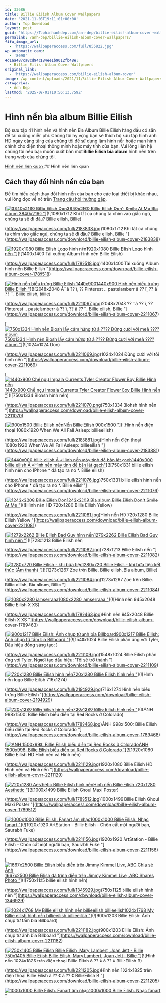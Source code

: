 ```yaml
---
id: 33686
title: Billie Eilish Album Cover Wallpapers
date: '2021-11-08T19:11:01+00:00'
author: Top Download
layout: post
guid: 'https://Tophinhanhdep.com/anh-dep/billie-eilish-album-cover-wallpapers/'
permalink: /anh-dep/billie-eilish-album-cover-wallpapers/
fifu_image_url:
  - 'https://wallpaperaccess.com/full/855822.jpg'
wp_automatic_camp:
  - '8098'
4d1aa487ca8cd94c184ee1b9012fb48e:
  - Billie Eilish Album Cover Wallpapers
original_link:
  - 'https://wallpaperaccess.com/billie-eilish-album-cover'
image: /wp-content/uploads/2021/11/Billie-Eilish-Album-Cover-Wallpapers.jpg
categories:
  - Ảnh Đẹp
lastmod: '2025-02-01T10:56:13.759Z'
---
```

# Hình nền bìa album Billie Eilish

Bộ sưu tập 41 hình nền và hình nền Bìa Album Billie Eilish hàng đầu có sẵn để tải xuống miễn phí. Chúng tôi hy vọng bạn sẽ thích bộ sưu tập hình ảnh HD ngày càng tăng của chúng tôi để sử dụng làm hình nền hoặc màn hình chính cho điện thoại thông minh hoặc máy tính của bạn. Vui lòng liên hệ chúng tôi nếu bạn muốn xuất bản một **Billie Eilish bìa album** hình nền trên trang web của chúng tôi.

[Hình nền liên quan ](#related) ## Hình nền liên quan

## Cách thay đổi hình nền của bạn

Để tìm hiểu cách thay đổi hình nền của bạn cho các loại thiết bị khác nhau, vui lòng đọc về nó trên [Trang câu hỏi thường gặp](https://tophinhanhdep.com/faq/).

  
[[![3840x2160 Billie Eilish Don](https://wallpaperaccess.com/full/855822.jpg)3840x2160 Billie Eilish Don't Smile At Me Bìa album 3840x2160 "](https://wallpaperaccess.com/download/billie-eilish-album-cover-855822)](![1080x1712 Khi tất cả chúng ta chìm vào giấc ngủ, chúng ta sẽ đi đâu?  Billie eilish, Billie)

(https://wallpaperaccess.com/full/2183838.jpg)1080x1712 Khi tất cả chúng ta chìm vào giấc ngủ, chúng ta sẽ đi đâu? Billie eilish, Billie "](https://wallpaperaccess.com/download/billie-eilish-album-cover-2183838)

[[![1920x1080 Billie Eilish Logo hình nền](https://wallpaperaccess.com/full/2194961.jpg)1920x1080 Billie Eilish Logo hình nền "](https://wallpaperaccess.com/download/billie-eilish-album-cover-2194961)](![1400x1400 Tải xuống Album hình nền Billie Eilish)

(https://wallpaperaccess.com/full/1789518.jpg)1400x1400 Tải xuống Album hình nền Billie Eilish "](https://wallpaperaccess.com/download/billie-eilish-album-cover-1789518)

[[![Hình nền biểu trưng Billie Eilish 1440x900](https://wallpaperaccess.com/full/2211066.jpg)1440x900 Hình nền biểu trưng Billie Eilish "](https://wallpaperaccess.com/download/billie-eilish-album-cover-2211066)](![2048x2048 Â¨â ?? ï¸ ?? Pinterest .. pastelamberr â ?? ï¸ ?? â ?? ¨.  Billie eilish, Billie)

(https://wallpaperaccess.com/full/2211067.png)2048x2048 ?? ¨â ?? ï¸ ?? Pinterest .. pastelamberr â ?? ï¸ ?? â ?? ¨. Billie eilish, Billie "](https://wallpaperaccess.com/download/billie-eilish-album-cover-2211067)

[[![750x1334 Hình nền Blosh lấy cảm hứng từ â ???? Đừng cười với meâ ????  album](https://wallpaperaccess.com/full/2194935.jpg)750x1334 Hình nền Blosh lấy cảm hứng từ â ???? Đừng cười với meâ ???? album "](https://wallpaperaccess.com/download/billie-eilish-album-cover-2194935)](![1024x1024 Don)

(https://wallpaperaccess.com/full/2211069.jpg)1024x1024 Đừng cười với tôi hình nền "](https://wallpaperaccess.com/download/billie-eilish-album-cover-2211069)

[[![1440x900 Chế ngự Impala Currents Tyler Creator Flower Boy Billie Hình nền](https://wallpaperaccess.com/full/13833.jpg)1440x900 Chế ngự Impala Currents Tyler Creator Flower Boy Billie Hình nền "](https://wallpaperaccess.com/download/billie-eilish-album-cover-13833)](![750x1334 Blohsh hình nền)

(https://wallpaperaccess.com/full/2211070.png)750x1334 Blohsh hình nền "](https://wallpaperaccess.com/download/billie-eilish-album-cover-2211070)

[[![900x1500 Billie Eilish nền](https://wallpaperaccess.com/full/1097632.jpg)Nền Billie Eilish 900x1500 "](https://wallpaperaccess.com/download/billie-eilish-album-cover-1097632)](![Hình nền điện thoại 1080x1920 When We All Fall Asleep: billieeilish)

(https://wallpaperaccess.com/full/2183881.jpg)Hình nền điện thoại 1080x1920 When We All Fall Asleep: billieeilish "](https://wallpaperaccess.com/download/billie-eilish-album-cover-2183881)

[[![1440x900 billie eilish Â «Hình nền máy tính để bàn lát gạch](https://wallpaperaccess.com/full/2211074.jpg)1440x900 billie eilish Â «Hình nền máy tính để bàn lát gạch"](https://wallpaperaccess.com/download/billie-eilish-album-cover-2211074)](![750x1331 billie eilish hình nền cho IPhone * đã tạo ra nó *.  Billie eilish)

(https://wallpaperaccess.com/full/2211076.jpg)750x1331 billie eilish hình nền cho IPhone \* đã tạo ra nó \*. Billie eilish"](https://wallpaperaccess.com/download/billie-eilish-album-cover-2211076)

[[![1242x2208 Billie Eilish Don](https://wallpaperaccess.com/full/2211077.jpg)1242x2208 Bìa album Billie Eilish Don't Smile At Me "](https://wallpaperaccess.com/download/billie-eilish-album-cover-2211077)](![Hình nền HD 720x1280 Billie Eilish Yellow)

(https://wallpaperaccess.com/full/2211081.jpg)Hình nền HD 720x1280 Billie Eilish Yellow "](https://wallpaperaccess.com/download/billie-eilish-album-cover-2211081)

[[![1279x2262 Billie Eilish Bad Guy hình nền](https://wallpaperaccess.com/full/1097624.jpg)1279x2262 Billie Eilish Bad Guy hình nền "](https://wallpaperaccess.com/download/billie-eilish-album-cover-1097624)](![728x1213 Billie Eilish nền)

(https://wallpaperaccess.com/full/2211082.jpg)728x1213 Billie Eilish nền "](https://wallpaperaccess.com/download/billie-eilish-album-cover-2211082)

[[![1280x720 Billie Eilish - khi bữa tiệc](https://wallpaperaccess.com/full/2211083.jpg)1280x720 Billie Eilish - khi bữa tiệc kết thúc (Âm thanh) "](https://wallpaperaccess.com/download/billie-eilish-album-cover-2211083)](![1273x1267 Zoe trên Billie.  Billie eilish, Bìa album, Billie)

(https://wallpaperaccess.com/full/2211084.jpg)1273x1267 Zoe trên Billie. Billie eilish, Bìa album, Billie "](https://wallpaperaccess.com/download/billie-eilish-album-cover-2211084)

[[![1080x2280 iamserraaa](https://wallpaperaccess.com/full/985691.jpg)1080x2280 iamserraaa "](https://wallpaperaccess.com/download/billie-eilish-album-cover-985691)](![Hình nền 945x2048 Billie Eilish X XS)

(https://wallpaperaccess.com/full/1789463.jpg)Hình nền 945x2048 Billie Eilish X XS "](https://wallpaperaccess.com/download/billie-eilish-album-cover-1789463)

[[![900x1217 Billie Eilish: Ảnh chụp từ ảnh bìa Billboard](https://wallpaperaccess.com/full/2211093.jpg)900x1217 Billie Eilish: Ảnh chụp từ tấm bìa Billboard "](https://wallpaperaccess.com/download/billie-eilish-album-cover-2211093)](![1548x1024 Billie Eilish phản ứng với Tyler, Dấu hiệu đồng sáng tạo: )

(https://wallpaperaccess.com/full/2211109.jpg)1548x1024 Billie Eilish phản ứng với Tyler, Người tạo dấu hiệu: 'Tôi sẽ trở thành "](https://wallpaperaccess.com/download/billie-eilish-album-cover-2211109)

[[![720x1280 Billie Eilish hình nền](https://wallpaperaccess.com/full/2211113.jpg)720x1280 Billie Eilish hình nền "](https://wallpaperaccess.com/download/billie-eilish-album-cover-2211113)](![Hình nền logo Billie Eilish 716x1274)

(https://wallpaperaccess.com/full/2194929.jpg)716x1274 Hình nền biểu trưng Billie Eilish "](https://wallpaperaccess.com/download/billie-eilish-album-cover-2194929)

[[![720x1280 Billie Eilish hình nền](https://wallpaperaccess.com/full/2211117.jpg)720x1280 Billie Eilish hình nền "](https://wallpaperaccess.com/download/billie-eilish-album-cover-2211117)](![ẢNH 998x1500: Billie Eilish biểu diễn tại Red Rocks ở Colorado)

(https://wallpaperaccess.com/full/1789468.jpg)ẢNH 998x1500: Billie Eilish biểu diễn tại Red Rocks ở Colorado "](https://wallpaperaccess.com/download/billie-eilish-album-cover-1789468)

[[![ẢNH 1500x998: Billie Eilish biểu diễn tại Red Rocks ở Colorado](https://wallpaperaccess.com/full/2211126.jpg)ẢNH 1500x998: Billie Eilish biểu diễn tại Red Rocks ở Colorado "](https://wallpaperaccess.com/download/billie-eilish-album-cover-2211126)](![1920x1080 Billie Eilish HD Hình nền và Hình nền)

(https://wallpaperaccess.com/full/2211129.jpg)1920x1080 Billie Eilish HD Hình nền và Hình nền "](https://wallpaperaccess.com/download/billie-eilish-album-cover-2211129)

[[![720x1280 Aesthetic Billie Eilish hình nền](https://wallpaperaccess.com/full/1346905.jpg)Hình nền Billie Eilish 720x1280 Aesthetic "](https://wallpaperaccess.com/download/billie-eilish-album-cover-1346905)](![1000x1499 Billie Eilish Ghoul Maxi Poster)

(https://wallpaperaccess.com/full/1789512.jpg)1000x1499 Billie Eilish Ghoul Maxi Poster "](https://wallpaperaccess.com/download/billie-eilish-album-cover-1789512)

[[![1000x1000 Billie Eilish.  Fanart âm nhạc](https://wallpaperaccess.com/full/2211142.jpg)1000x1000 Billie Eilish. Nhạc fanart "](https://wallpaperaccess.com/download/billie-eilish-album-cover-2211142)](![1920x1920 ArtStation - Billie Eilish - Chôn cất một người bạn, Saurabh Fuke)

(https://wallpaperaccess.com/full/2211156.jpg)1920x1920 ArtStation - Billie Eilish - Chôn cất một người bạn, Saurabh Fuke "](https://wallpaperaccess.com/download/billie-eilish-album-cover-2211156)

[[![1667x2500 Billie Eilish biểu diễn trên Jimmy Kimmel Live, ABC Chia sẻ Ảnh](https://wallpaperaccess.com/full/2211157.jpg)1667x2500 Billie Eilish đã trình diễn trên Jimmy Kimmel Live, ABC Shares Photo "](https://wallpaperaccess.com/download/billie-eilish-album-cover-2211157)](![750x1125 billie eilish hình nền)

(https://wallpaperaccess.com/full/1346929.jpg)750x1125 billie eilish hình nền "](https://wallpaperaccess.com/download/billie-eilish-album-cover-1346929)

[[![1024x1768 My Billie eilish hình nền billieeilish billieeilish](https://wallpaperaccess.com/full/985697.jpg)1024x1768 My Billie eilish hình nền billieeilish billieeilish "](https://wallpaperaccess.com/download/billie-eilish-album-cover-985697)](![900x1203 Billie Eilish: Ảnh chụp từ tấm bìa Billboard)

(https://wallpaperaccess.com/full/2211182.jpg)900x1203 Billie Eilish: Ảnh chụp từ ảnh bìa Billboard "](https://wallpaperaccess.com/download/billie-eilish-album-cover-2211182)

[[![750x1405 Billie Eilish Billie Eilish, Mary Lambert, Joan Jett - Billie](https://wallpaperaccess.com/full/2211186.jpg)750x1405 Billie Eilish Billie Eilish, Mary Lambert, Joan Jett - Billie "](https://wallpaperaccess.com/download/billie-eilish-album-cover-2211186)](![Hình nền 1024x1825 trên điện thoại Billie Eilish â ?? ¢ â ?? ¢ BillieEilish B)

(https://wallpaperaccess.com/full/2211205.jpg)Hình nền 1024x1825 trên điện thoại Billie Eilish â ?? ¢ â ?? ¢ BillieEilish B "](https://wallpaperaccess.com/download/billie-eilish-album-cover-2211205)

[![1000x1000 Billie Eilish.  Fanart âm nhạc](https://wallpaperaccess.com/full/2211208.jpg)1000x1000 Billie Eilish. Nhạc fanart "](https://wallpaperaccess.com/download/billie-eilish-album-cover-2211208)
